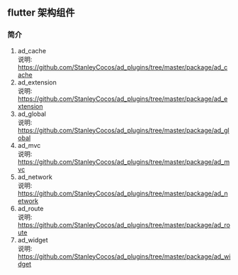 ## flutter 架构组件

### 简介
1. ad_cache  
说明: https://github.com/StanleyCocos/ad_plugins/tree/master/package/ad_cache
2. ad_extension  
说明: https://github.com/StanleyCocos/ad_plugins/tree/master/package/ad_extension
3. ad_global  
说明: https://github.com/StanleyCocos/ad_plugins/tree/master/package/ad_global
4. ad_mvc  
说明: https://github.com/StanleyCocos/ad_plugins/tree/master/package/ad_mvc
5. ad_network  
说明: https://github.com/StanleyCocos/ad_plugins/tree/master/package/ad_network
6. ad_route  
说明: https://github.com/StanleyCocos/ad_plugins/tree/master/package/ad_route
7. ad_widget  
说明: https://github.com/StanleyCocos/ad_plugins/tree/master/package/ad_widget

